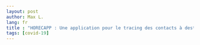 ```yaml
---
layout: post
author: Max L.
lang: fr
title : "HORECAPP : Une application pour le tracing des contacts à destination des restaurateurs."
tags: [covid-19]
---
```



